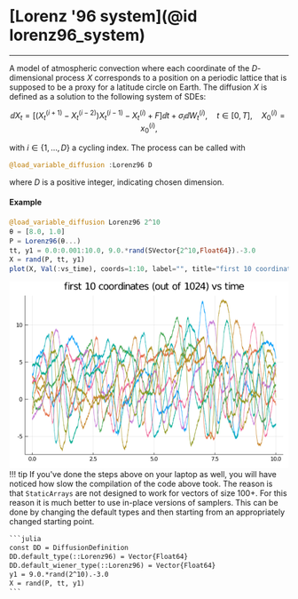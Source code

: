 # [Lorenz '96 system](@id lorenz96_system)
***
A model of atmospheric convection where each coordinate of the $D$-dimensional process $X$ corresponds to a position on a periodic lattice that is supposed to be a proxy for a latitude circle on Earth. The diffusion $X$ is defined as a solution to the following system of SDEs:
```math
\dd X_t = \left[\left(X^{(i+1)}_t-X^{(i-2)}_t\right)X^{(i-1)}_t-X^{(i)}_t+F\right]\dd t + \sigma_i \dd W^{(i)}_t,\quad t\in[0,T],\quad X^{(i)}_0=x^{(i)}_0,
```
with $i\in\{1,\dots,D\}$ a cycling  index.
The process can be called with
```julia
@load_variable_diffusion :Lorenz96 D
```
where $D$ is a positive integer, indicating chosen dimension.

#### Example
```julia
@load_variable_diffusion Lorenz96 2^10
θ = [8.0, 1.0]
P = Lorenz96(θ...)
tt, y1 = 0.0:0.001:10.0, 9.0.*rand(SVector{2^10,Float64}).-3.0
X = rand(P, tt, y1)
plot(X, Val(:vs_time), coords=1:10, label="", title="first 10 coordinates (out of 1024) vs time")
```
![lorenz96](../assets/pred_diff/lorenz96/lorenz96.png)
!!! tip
    If you've done the steps above on your laptop as well, you will have noticed how slow the compilation of the code above took. The reason is that `StaticArrays` are not designed to work for vectors of size 100+. For this reason it is much better to use in-place versions of samplers. This can be done by changing the default types and then starting from an appropriately changed starting point.

    ```julia
    const DD = DiffusionDefinition
    DD.default_type(::Lorenz96) = Vector{Float64}
    DD.default_wiener_type(::Lorenz96) = Vector{Float64}
    y1 = 9.0.*rand(2^10).-3.0
    X = rand(P, tt, y1)
    ```
